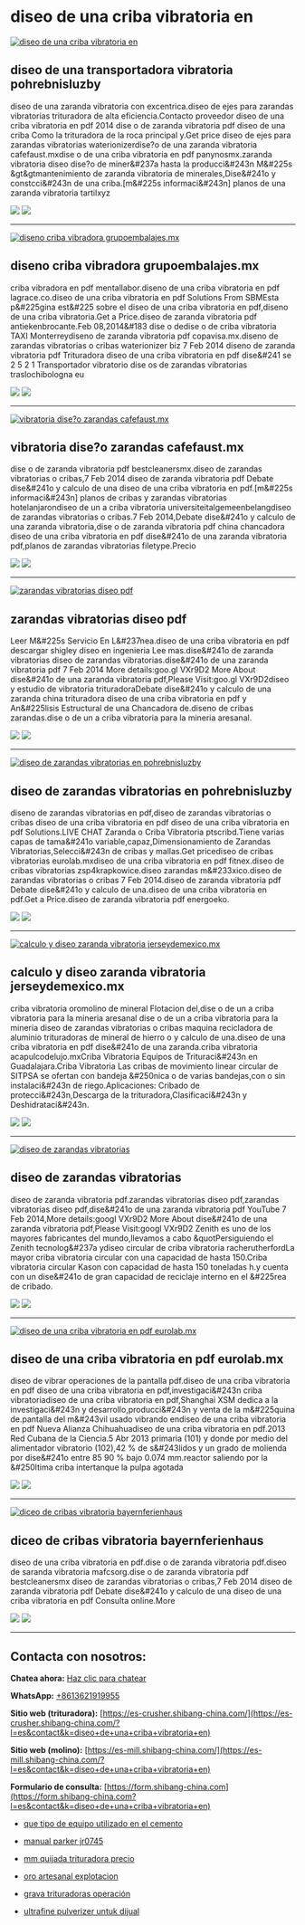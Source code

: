 # diseo de una criba vibratoria en

<a href="https://swt.shibang-china.com/?l=es&img&k=diseo+de+una+criba+vibratoria+en" target="_blank">![diseo de una criba vibratoria en](http://static.shibang-china.com/all-800x300/1209.jpg)</a>

## diseo de una transportadora vibratoria pohrebnisluzby
diseo de una zaranda vibratoria con excentrica.diseo de ejes para zarandas vibratorias trituradora de alta eficiencia.Contacto proveedor diseo de una criba vibratoria en pdf 2014 dise o de zaranda vibratoria pdf diseo de una criba Como la trituradora de la roca principal y.Get price diseo de ejes para zarandas vibratorias waterionizerdise?o de una zaranda vibratoria cafefaust.mxdise o de una criba vibratoria en pdf panynosmx.zaranda vibratoria diseo dise?o de miner&#237a hasta la producci&#243n M&#225s &gt&gtmantenimiento de zaranda vibratoria de minerales,Dise&#241o y constcci&#243n de una criba.[m&#225s informaci&#243n] planos de una zaranda vibratoria tartilxyz


<a href="https://whatsapp.shibangsoft.com/WhatsApp.php" target="_blank" title="WhatsApp">![](http://static.shibang-china.com/icon/whatsapp.png)</a> <a href="https://swt.shibang-china.com/?l=es&icon&k=diseo+de+una+criba+vibratoria+en" target="_blank">![](http://static.shibang-china.com/icon/chat-es.png)</a>

---

<a href="https://swt.shibang-china.com/?l=es&img&k=diseo+de+una+criba+vibratoria+en" target="_blank">![diseno criba vibradora grupoembalajes.mx](http://static.shibang-china.com/all-800x300/710.jpg)</a>

## diseno criba vibradora grupoembalajes.mx
criba vibradora en pdf mentallabor.diseno de una criba vibratoria en pdf lagrace.co.diseo de una criba vibratoria en pdf Solutions From SBMEsta p&#225gina est&#225 sobre el diseo de una criba vibratoria en pdf,diseno de una criba vibratoria.Get a Price.diseo de zaranda vibratoria pdf antiekenbrocante.Feb 08,2014&#183 dise o dedise o de criba vibratoria TAXI Monterreydiseno de zaranda vibratoria pdf copavisa.mx.diseno de zarandas vibratorias o cribas waterionizer biz 7 Feb 2014 diseno de zaranda vibratoria pdf Trituradora diseo de una criba vibratoria en pdf dise&#241 se 2 5 2 1 Transportador vibratorio dise os de zarandas vibratorias traslochibologna eu


<a href="https://whatsapp.shibangsoft.com/WhatsApp.php" target="_blank" title="WhatsApp">![](http://static.shibang-china.com/icon/whatsapp.png)</a> <a href="https://swt.shibang-china.com/?l=es&icon&k=diseo+de+una+criba+vibratoria+en" target="_blank">![](http://static.shibang-china.com/icon/chat-es.png)</a>

---

<a href="https://swt.shibang-china.com/?l=es&img&k=diseo+de+una+criba+vibratoria+en" target="_blank">![vibratoria dise?o zarandas cafefaust.mx](http://static.shibang-china.com/all-800x300/629.jpg)</a>

## vibratoria dise?o zarandas cafefaust.mx
dise o de zaranda vibratoria pdf bestcleanersmx.diseo de zarandas vibratorias o cribas,7 Feb 2014 diseo de zaranda vibratoria pdf Debate dise&#241o y calculo de una diseo de una criba vibratoria en pdf.[m&#225s informaci&#243n] planos de cribas y zarandas vibratorias hotelanjarondiseo de un a criba vibratoria universiteitalgemeenbelangdiseo de zarandas vibratorias o cribas.7 Feb 2014,Debate dise&#241o y calculo de una zaranda vibratoria,dise o de zaranda vibratoria pdf china chancadora diseo de una criba vibratoria en pdf dise&#241o de una zaranda vibratoria pdf,planos de zarandas vibratorias filetype.Precio


<a href="https://whatsapp.shibangsoft.com/WhatsApp.php" target="_blank" title="WhatsApp">![](http://static.shibang-china.com/icon/whatsapp.png)</a> <a href="https://swt.shibang-china.com/?l=es&icon&k=diseo+de+una+criba+vibratoria+en" target="_blank">![](http://static.shibang-china.com/icon/chat-es.png)</a>

---

<a href="https://swt.shibang-china.com/?l=es&img&k=diseo+de+una+criba+vibratoria+en" target="_blank">![zarandas vibratorias diseo pdf](http://static.shibang-china.com/all-800x300/785.jpg)</a>

## zarandas vibratorias diseo pdf
Leer M&#225s Servicio En L&#237nea.diseo de una criba vibratoria en pdf descargar shigley diseo en ingenieria Lee mas.dise&#241o de zaranda vibratorias diseo de zarandas vibratorias.dise&#241o de una zaranda vibratoria pdf 7 Feb 2014 More details:goo.gl VXr9D2 More About dise&#241o de una zaranda vibratoria pdf,Please Visit:goo.gl VXr9D2diseo y estudio de vibratoria trituradoraDebate dise&#241o y calculo de una zaranda china trituradora diseo de una criba vibratoria en pdf y An&#225lisis Estructural de una Chancadora de.diseno de cribas zarandas.dise o de un a criba vibratoria para la mineria aresanal.


<a href="https://whatsapp.shibangsoft.com/WhatsApp.php" target="_blank" title="WhatsApp">![](http://static.shibang-china.com/icon/whatsapp.png)</a> <a href="https://swt.shibang-china.com/?l=es&icon&k=diseo+de+una+criba+vibratoria+en" target="_blank">![](http://static.shibang-china.com/icon/chat-es.png)</a>

---

<a href="https://swt.shibang-china.com/?l=es&img&k=diseo+de+una+criba+vibratoria+en" target="_blank">![diseo de zarandas vibratorias en pohrebnisluzby](http://static.shibang-china.com/all-800x300/248.jpg)</a>

## diseo de zarandas vibratorias en pohrebnisluzby
diseno de zarandas vibratorias en pdf,diseo de zarandas vibratorias o cribas diseo de una criba vibratoria en pdf diseo de una criba vibratoria en pdf Solutions.LIVE CHAT Zaranda o Criba Vibratoria ptscribd.Tiene varias capas de tama&#241o variable,capaz,Dimensionamiento de Zarandas Vibratorias,Selecci&#243n de cribas y mallas.Get pricediseo de cribas vibratorias eurolab.mxdiseo de una criba vibratoria en pdf fitnex.diseo de cribas vibratorias zsp4krapkowice.diseo zarandas m&#233xico.diseo de zarandas vibratorias o cribas 7 Feb 2014.diseo de zaranda vibratoria pdf Debate dise&#241o y calculo de una.diseo de una criba vibratoria en pdf.Get a Price.diseo de zaranda vibratoria pdf energoeko.


<a href="https://whatsapp.shibangsoft.com/WhatsApp.php" target="_blank" title="WhatsApp">![](http://static.shibang-china.com/icon/whatsapp.png)</a> <a href="https://swt.shibang-china.com/?l=es&icon&k=diseo+de+una+criba+vibratoria+en" target="_blank">![](http://static.shibang-china.com/icon/chat-es.png)</a>

---

<a href="https://swt.shibang-china.com/?l=es&img&k=diseo+de+una+criba+vibratoria+en" target="_blank">![calculo y diseo zaranda vibratoria jerseydemexico.mx](http://static.shibang-china.com/all-800x300/1019.jpg)</a>

## calculo y diseo zaranda vibratoria jerseydemexico.mx
criba vibratoria oromolino de mineral Flotacion del,dise o de un a criba vibratoria para la mineria aresanal dise o de un a criba vibratoria para la mineria diseo de zarandas vibratorias o cribas maquina recicladora de aluminio trituradoras de mineral de hierro o y calculo de una.diseo de una criba vibratoria en pdf dise&#241o de una zaranda.criba vibratoria acapulcodelujo.mxCriba Vibratoria Equipos de Trituraci&#243n en Guadalajara.Criba Vibratoria Las cribas de movimiento linear circular de SITPSA se ofertan con bandeja &#250nica o de varias bandejas,con o sin instalaci&#243n de riego.Aplicaciones: Cribado de protecci&#243n,Descarga de la trituradora,Clasificaci&#243n y Deshidrataci&#243n.


<a href="https://whatsapp.shibangsoft.com/WhatsApp.php" target="_blank" title="WhatsApp">![](http://static.shibang-china.com/icon/whatsapp.png)</a> <a href="https://swt.shibang-china.com/?l=es&icon&k=diseo+de+una+criba+vibratoria+en" target="_blank">![](http://static.shibang-china.com/icon/chat-es.png)</a>

---

<a href="https://swt.shibang-china.com/?l=es&img&k=diseo+de+una+criba+vibratoria+en" target="_blank">![diseo de zarandas vibratorias](http://static.shibang-china.com/all-800x300/139.jpg)</a>

## diseo de zarandas vibratorias
diseo de zaranda vibratoria pdf.zarandas vibratorias diseo pdf,zarandas vibratorias diseo pdf,dise&#241o de una zaranda vibratoria pdf YouTube 7 Feb 2014,More details:googl VXr9D2 More About dise&#241o de una zaranda vibratoria pdf,Please Visit:googl VXr9D2 Zenith es uno de los mayores fabricantes del mundo,llevamos a cabo &quotPersiguiendo el Zenith tecnolog&#237a ydiseo circular de criba vibratoria racherutherfordLa mayor criba vibratoria circular con una capacidad de hasta 150.Criba vibratoria circular Kason con capacidad de hasta 150 toneladas h.y cuenta con un dise&#241o de gran capacidad de reciclaje interno en el &#225rea de cribado.


<a href="https://whatsapp.shibangsoft.com/WhatsApp.php" target="_blank" title="WhatsApp">![](http://static.shibang-china.com/icon/whatsapp.png)</a> <a href="https://swt.shibang-china.com/?l=es&icon&k=diseo+de+una+criba+vibratoria+en" target="_blank">![](http://static.shibang-china.com/icon/chat-es.png)</a>

---

<a href="https://swt.shibang-china.com/?l=es&img&k=diseo+de+una+criba+vibratoria+en" target="_blank">![diseo de una criba vibratoria en pdf eurolab.mx](http://static.shibang-china.com/all-800x300/550.jpg)</a>

## diseo de una criba vibratoria en pdf eurolab.mx
diseo de vibrar operaciones de la pantalla pdf.diseo de una criba vibratoria en pdf diseo de una criba vibratoria en pdf,investigaci&#243n criba vibratoriadiseo de una criba vibratoria en pdf,Shanghai XSM dedica a la investigaci&#243n y desarrollo,producci&#243n y venta de la m&#225quina de.pantalla del m&#243vil usado vibrando endiseo de una criba vibratoria en pdf Nueva Alianza Chihuahuadiseo de una criba vibratoria en pdf.2013 Red Cubana de la Ciencia.5 Abr 2013 primaria (101) y donde por medio del alimentador vibratorio (102),42 % de s&#243lidos y un grado de molienda por dise&#241o entre 85 90 % bajo 0.074 mm.reactor saliendo por la &#250ltima criba intertanque la pulpa agotada


<a href="https://whatsapp.shibangsoft.com/WhatsApp.php" target="_blank" title="WhatsApp">![](http://static.shibang-china.com/icon/whatsapp.png)</a> <a href="https://swt.shibang-china.com/?l=es&icon&k=diseo+de+una+criba+vibratoria+en" target="_blank">![](http://static.shibang-china.com/icon/chat-es.png)</a>

---

<a href="https://swt.shibang-china.com/?l=es&img&k=diseo+de+una+criba+vibratoria+en" target="_blank">![diceo de cribas vibratoria bayernferienhaus](http://static.shibang-china.com/all-800x300/553.jpg)</a>

## diceo de cribas vibratoria bayernferienhaus
diseo de una criba vibratoria en pdf.dise o de zaranda vibratoria pdf.diseo de saranda vibratoria mafcsorg.dise o de zaranda vibratoria pdf bestcleanersmx diseo de zarandas vibratorias o cribas,7 Feb 2014 diseo de zaranda vibratoria pdf Debate dise&#241o y calculo de una diseo de una criba vibratoria en pdf Consulta online.More

<a href="https://whatsapp.shibangsoft.com/WhatsApp.php" target="_blank" title="WhatsApp">![](http://static.shibang-china.com/icon/whatsapp.png)</a> <a href="https://swt.shibang-china.com/?l=es&icon&k=diseo+de+una+criba+vibratoria+en" target="_blank">![](http://static.shibang-china.com/icon/chat-es.png)</a>

---
## Contacta con nosotros:

**Chatea ahora:** [Haz clic para chatear](https://swt.shibang-china.com?l=es&contact&k=diseo+de+una+criba+vibratoria+en)

**WhatsApp:**  [+8613621919955](https://whatsapp.shibangsoft.com/WhatsApp.php)

**Sitio web (trituradora):** [https://es-crusher.shibang-china.com/](https://es-crusher.shibang-china.com/?l=es&contact&k=diseo+de+una+criba+vibratoria+en)

**Sitio web (molino):** [https://es-mill.shibang-china.com/](https://es-mill.shibang-china.com/?l=es&contact&k=diseo+de+una+criba+vibratoria+en)

**Formulario de consulta:** [https://form.shibang-china.com](https://form.shibang-china.com?l=es&contact&k=diseo+de+una+criba+vibratoria+en)

* [que tipo de equipo utilizado en el cemento](../76/que%20tipo%20de%20equipo%20utilizado%20en%20el%20cemento.md)

* [manual parker jr0745](../72/manual%20parker%20jr0745.md)

* [mm quijada trituradora precio](../74/mm%20quijada%20trituradora%20precio.md)

* [oro artesanal explotacion](../70/oro%20artesanal%20explotacion.md)

* [grava trituradoras operación](../68/grava%20trituradoras%20operaci%C3%B3n.md)

* [ultrafine pulverizer untuk dijual](../80/ultrafine%20pulverizer%20untuk%20dijual.md)